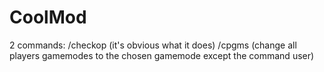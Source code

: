# CoolMod
2 commands:
/checkop (it's obvious what it does)
/cpgms (change all players gamemodes to the chosen gamemode except the command user)
